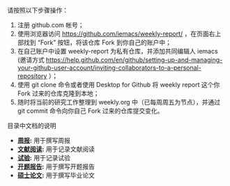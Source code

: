请按照以下步骤操作：
1. 注册 github.com 帐号；
2. 使用浏览器访问 https://github.com/iemacs/weekly-report/ ，在页面右上部找到 “Fork” 按钮，将该仓库 Fork 到你自己的账户中；
3. 在自己账户中设置 weekly-report 为私有仓库，并添加共同编辑人 iemacs (邀请方式 https://help.github.com/en/github/setting-up-and-managing-your-github-user-account/inviting-collaborators-to-a-personal-repository ）；
4. 使用 git clone 命令或者使用 Desktop for Github 将 weekly report 这个你 Fork 过来的仓库克隆到本地；
5. 随时将当前的研究工作整理到 weekly.org 中（已每周周五为节点），并通过 git commit 命令向你自己 Fork 过来的仓库提交变化。

目录中文档的说明
- **[周报](weekly.org):** 用于撰写周报
- **[文献阅读](reading.org):** 用于记录文献阅读
- **[试验](simulation.org):** 用于记录试验
- **[开题报告](opening_report.org):** 用于撰写开题报告
- **[硕士论文](thesis.org):** 用于撰写毕业论文
